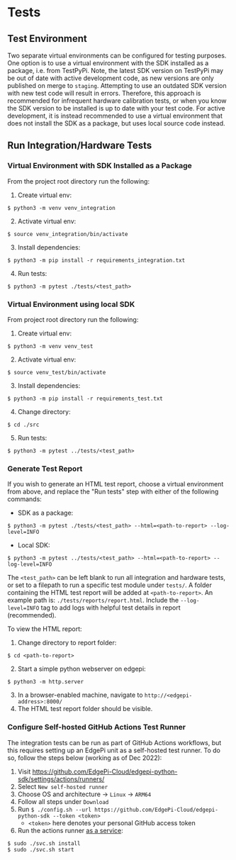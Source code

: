 # Tests
## Test Environment
Two separate virtual environments can be configured for testing purposes. One option is to use a virtual environment with the SDK installed as a package, i.e. from TestPyPi. Note, the latest SDK version on TestPyPi may be out of date with active development code, as new versions are only published on merge to `staging`. Attempting to use an outdated SDK version with new test code will result in errors. Therefore, this approach is recommended for infrequent hardware calibration tests, or when you know the SDK version to be installed is up to date with your test code. For active development, it is instead recommended to use a virtual environment that does not install the SDK as a package, but uses local source code instead.
## Run Integration/Hardware Tests
### Virtual Environment with SDK Installed as a Package
From the project root directory run the following:
1. Create virtual env:
```
$ python3 -m venv venv_integration
```
2. Activate virtual env:
```
$ source venv_integration/bin/activate
```
3. Install dependencies:
```
$ python3 -m pip install -r requirements_integration.txt
```
4. Run tests:
```
$ python3 -m pytest ./tests/<test_path>
```
### Virtual Environment using local SDK
From project root directory run the following:
1. Create virtual env:
```
$ python3 -m venv venv_test
```
2. Activate virtual env:
```
$ source venv_test/bin/activate
```
3. Install dependencies:
```
$ python3 -m pip install -r requirements_test.txt
```
4. Change directory:
```
$ cd ./src
```
5. Run tests:
```
$ python3 -m pytest ../tests/<test_path>
```
### Generate Test Report
If you wish to generate an HTML test report, choose a virtual environment from above, and replace the "Run tests" step with either of the following commands:
* SDK as a package:
```
$ python3 -m pytest ./tests/<test_path> --html=<path-to-report> --log-level=INFO
```
* Local SDK:
```
$ python3 -m pytest ../tests/<test_path> --html=<path-to-report> --log-level=INFO
```
The `<test_path>` can be left blank to run all integration and hardware tests, or set to a filepath to run a specific test module under `tests/`. A folder containing the HTML test report will be added at `<path-to-report>`. An example path is: `./tests/reports/report.html`. Include the `--log-level=INFO` tag to add logs with helpful test details in report (recommended).

To view the HTML report:
1. Change directory to report folder:
```
$ cd <path-to-report>
```
2. Start a simple python webserver on edgepi:
```
$ python3 -m http.server
```
3. In a browser-enabled machine, navigate to `http://<edgepi-address>:8000/`
4. The HTML test report folder should be visible.

### Configure Self-hosted GitHub Actions Test Runner
The integration tests can be run as part of GitHub Actions workflows, but this requires setting up an EdgePi unit as a self-hosted test runner.
To do so, follow the steps below (working as of Dec 2022):
1. Visit https://github.com/EdgePi-Cloud/edgepi-python-sdk/settings/actions/runners/
2. Select `New self-hosted runner`
3. Choose OS and architecture -> `Linux` -> `ARM64`
4. Follow all steps under `Download`
5. Run `$ ./config.sh --url https://github.com/EdgePi-Cloud/edgepi-python-sdk --token <token>`
    * `<token>` here denotes your personal GitHub access token
6. Run the actions runner [as a service](https://docs.github.com/en/actions/hosting-your-own-runners/configuring-the-self-hosted-runner-application-as-a-service):
```
$ sudo ./svc.sh install
$ sudo ./svc.sh start
```

